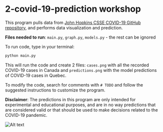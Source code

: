 # 2-covid-19-prediction workshop

This program pulls data from [John Hopkins CSSE COVID-19 GitHub repository](https://github.com/CSSEGISandData/COVID-19), and performs data visualization and prediction.

**Files needed to run**: `main.py`, `graph.py`, `models.py` - the rest can be ignored

To run code, type in your terminal:

```bash
python main.py
```

This will run the code and create 2 files: `cases.png` with all the recorded COVID-19 cases in Canada and `predictions.png` with the model predictions of COVID-19 cases in Quebec.

To modify the code, search for comments with `# TODO` and follow the suggested instructions to customize the program.

**Disclaimer**: The predictions in this program are only intended for experimental and educational purposes, and are in no way predictions that are considered valid or that should be used to make decisions related to the COVID-19 pandemic. 

![Alt text](/examples/predictions.png)
